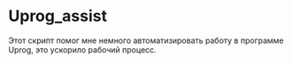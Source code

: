 # Uprog_assist
Этот скрипт помог мне немного автоматизировать работу в программе Uprog, это ускорило рабочий процесс.
